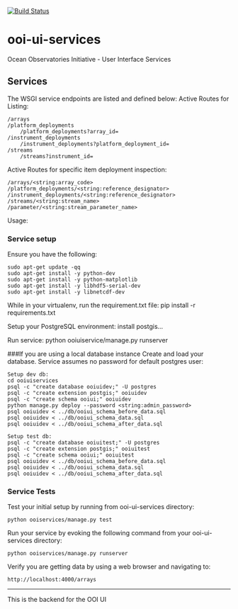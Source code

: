 [![Build Status](https://travis-ci.org/asascience-open/ooi-ui-services.svg?branch=master)](https://travis-ci.org/asascience-open/ooi-ui-services)

ooi-ui-services
===============

Ocean Observatories Initiative - User Interface Services

## Services
The WSGI service endpoints are listed and defined below:
Active Routes for Listing:

    /arrays
    /platform_deployments
        /platform_deployments?array_id=
    /instrument_deployments
        /instrument_deployments?platform_deployment_id=
    /streams
        /streams?instrument_id=

Active Routes for specific item deployment inspection:

    /arrays/<string:array_code>
    /platform_deployments/<string:reference_designator>
    /instrument_deployments/<string:reference_designator>
    /streams/<string:stream_name>
    /parameter/<string:stream_parameter_name>
    
Usage:
### Service setup
Ensure you have the following:

    sudo apt-get update -qq
    sudo apt-get install -y python-dev
    sudo apt-get install -y python-matplotlib
    sudo apt-get install -y libhdf5-serial-dev
    sudo apt-get install -y libnetcdf-dev
      
While in your virtualenv, run the requirement.txt file:
    pip install -r requirements.txt

Setup your PostgreSQL environment:
    install postgis...
    
Run service:
    python ooiuiservice/manage.py runserver

###If you are using a local database instance
Create and load your database.  Service assumes no password for default postgres user:

    Setup dev db:
    cd ooiuiservices
    psql -c "create database ooiuidev;" -U postgres
    psql -c "create extension postgis;" ooiuidev
    psql -c "create schema ooiui;" ooiuidev
    python manage.py deploy --password <string:admin_password>
    psql ooiuidev < ../db/ooiui_schema_before_data.sql
    psql ooiuidev < ../db/ooiui_schema_data.sql
    psql ooiuidev < ../db/ooiui_schema_after_data.sql
    
    Setup test db:
    psql -c "create database ooiuitest;" -U postgres
    psql -c "create extension postgis;" ooiuitest
    psql -c "create schema ooiui;" ooiuitest
    psql ooiuidev < ../db/ooiui_schema_before_data.sql
    psql ooiuidev < ../db/ooiui_schema_data.sql
    psql ooiuidev < ../db/ooiui_schema_after_data.sql

### Service Tests
Test your initial setup by running from ooi-ui-services directory:
  
    python ooiservices/manage.py test
    
Run your service by evoking the following command from your ooi-ui-services directory:
  
    python ooiservices/manage.py runserver

Verify you are getting data by using a web browser and navigating to:

    http://localhost:4000/arrays

----

This is the backend for the OOI UI
